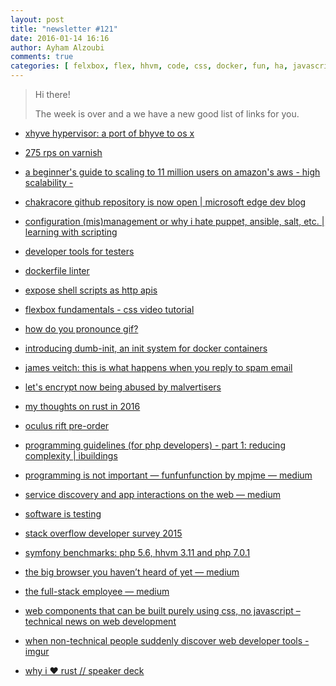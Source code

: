 ```yaml
---
layout: post
title: "newsletter #121"
date: 2016-01-14 16:16
author: Ayham Alzoubi
comments: true
categories: [ felxbox, flex, hhvm, code, css, docker, fun, ha, javascript, osx, php, php7, react, scalability]
---
```


> Hi there!
>
> The week is over and a we have a new good list of links for you.
>

* [ xhyve hypervisor: a port of bhyve to os x](xhyve.org)

* [275 rps on varnish](https://kly.no/posts/2010_10_23__High_End_Varnish___275_thousand_requests_per_second___.html?utm_content=buffer12c8f)

* [a beginner's guide to scaling to 11 million users on amazon's aws - high scalability -](http://highscalability.com/blog/2016/1/11/a-beginners-guide-to-scaling-to-11-million-users-on-amazons.html)

<!-- more -->

* [chakracore github repository is now open | microsoft edge dev blog](https://blogs.windows.com/msedgedev/2016/01/13/chakracore-now-open/)

* [configuration (mis)management or why i hate puppet, ansible, salt, etc. | learning with scripting](http://www.scriptcrafty.com/configuration-mismanagement-or-why-i-hate-puppet-ansible-salt-etc/?utm_content=bufferda1fc)

* [developer tools for testers](http://blog.scottlogic.com/2015/12/16/devTools.html)

* [dockerfile linter](http://hadolint.lukasmartinelli.ch/)

* [expose shell scripts as http apis](https://github.com/lukasmartinelli/nigit?utm_content=buffer6e3e2)

* [flexbox fundamentals - css video tutorial ](https://egghead.io/lessons/misc-flexbox-fundamentals)

* [how do you pronounce gif?](https://mobile.twitter.com/MattNavarra/status/684690494841028608/photo/1?utm_content=bufferd9d8a)

* [introducing dumb-init, an init system for docker containers](http://engineeringblog.yelp.com/2016/01/dumb-init-an-init-for-docker.html?utm_content=buffere688c)

* [james veitch: this is what happens when you reply to spam email ](http://www.ted.com/talks/james_veitch_this_is_what_happens_when_you_reply_to_spam_email)

* [let's encrypt now being abused by malvertisers](http://blog.trendmicro.com/trendlabs-security-intelligence/lets-encrypt-now-being-abused-by-malvertisers/?utm_content=bufferaf68e)

* [my thoughts on rust in 2016](http://www.ncameron.org/blog/my-thoughts-on-rust-in-2016/?utm_content=buffer68397)

* [oculus rift pre-order](https://shop.oculus.com/en-us/cart/)

* [programming guidelines (for php developers) - part 1: reducing complexity | ibuildings](https://www.ibuildings.nl/blog/2016/01/programming-guidelines-php-developers-part-1-reducing-complexity)

* [programming is not important — funfunfunction by mpjme — medium](https://medium.com/humans-create-software/programming-is-not-important-bc0ef1a2b113)

* [service discovery and app interactions on the web — medium](https://medium.com/@paul_kinlan/service-discovery-and-app-interactions-on-the-web-e9473584dfcd)

* [software is testing](http://sethgodin.typepad.com/seths_blog/2016/01/software-is-testing.html)

* [stack overflow developer survey 2015](http://stackoverflow.com/research/developer-survey-2015?utm_content=bufferb93b8)

* [symfony benchmarks: php 5.6, hhvm 3.11 and php 7.0.1](https://www.symfony.fi/entry/symfony-benchmarks-php-56-hhvm-and-php-7)

* [the big browser you haven’t heard of yet — medium](https://medium.com/@torgo/the-big-browser-you-haven-t-heard-of-yet-481a1b48517b)

* [the full-stack employee — medium](https://medium.com/@chrismessina/the-full-stack-employee-ed0db089f0a1)

* [web components that can be built purely using css, no javascript – technical news on web development](http://technical.nailfashionsweden.se/web-components-that-can-be-built-purely-using-css-no-javascript/)

* [when non-technical people suddenly discover web developer tools - imgur](http://imgur.com/mnfQe3V)

* [why i ❤ rust // speaker deck](https://speakerdeck.com/jvns/why-i-rust?utm_content=bufferd5c71)